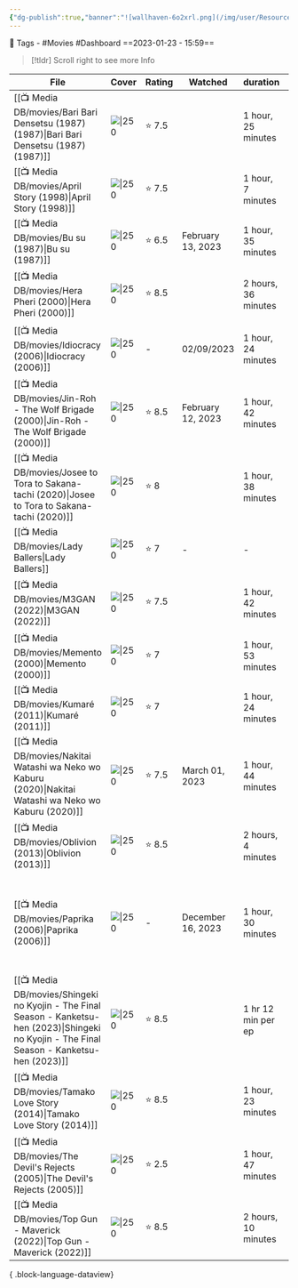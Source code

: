 ```yaml
---
{"dg-publish":true,"banner":"![wallhaven-6o2xrl.png](/img/user/Resources/%F0%9F%93%81%20Files/%F0%9F%93%B8Images/wallhaven-6o2xrl.png)","banner_y":0.513,"cssclasses":["cards"],"number":100,"image":"https://i.pinimg.com/564x/0f/21/7d/0f217d0189f841ae794500966ab1845a.jpg","permalink":"/media-db/movies-2023/","dgPassFrontmatter":true,"noteIcon":"3","created":"2023-11-14T21:08:39.659+05:30","updated":"2023-12-18T18:27:54.268+05:30"}
---
```


🧶 Tags - #Movies    #Dashboard 
==2023-01-23 - 15:59==

> [!tldr] Scroll right to see more Info

| File                                                                                                                                               | Cover                                                                                                                                        | Rating | Watched           | duration            | genres                                                                                                            |
| -------------------------------------------------------------------------------------------------------------------------------------------------- | -------------------------------------------------------------------------------------------------------------------------------------------- | ------ | ----------------- | ------------------- | ----------------------------------------------------------------------------------------------------------------- |
| [[📺 Media DB/movies/Bari Bari Densetsu (1987) (1987)\|Bari Bari Densetsu (1987) (1987)]]                                                       | ![\|250](https://cdn.myanimelist.net/images/anime/4/35769.jpg)                                                                               | ⭐ 7.5  |                   | 1 hour, 25 minutes  | <ul><li>Action</li><li>Drama</li></ul>                                                                            |
| [[📺 Media DB/movies/April Story (1998)\|April Story (1998)]]                                                                                   | ![\|250](https://m.media-amazon.com/images/M/MV5BNWZiYzU4ZmYtZmZmOC00NDI0LTg0ZjAtNDIxNGE3ZGI5ODQxXkEyXkFqcGdeQXVyNDQxNjcxNQ@@._V1_SX300.jpg) | ⭐ 7.5  |                   | 1 hour, 7 minutes   | <ul><li>Drama</li><li>Romance</li></ul>                                                                           |
| [[📺 Media DB/movies/Bu su (1987)\|Bu su (1987)]]                                                                                               | ![\|250](https://m.media-amazon.com/images/M/MV5BNGIyODI0MzktODc0OS00YjM0LTg1MDItNmZkYWRmNWY2MjdkXkEyXkFqcGdeQXVyNjc3MjQzNTI@._V1_SX300.jpg) | ⭐ 6.5  | February 13, 2023 | 1 hour, 35 minutes  | <ul><li>Drama</li></ul>                                                                                           |
| [[📺 Media DB/movies/Hera Pheri (2000)\|Hera Pheri (2000)]]                                                                                     | ![\|250](https://m.media-amazon.com/images/M/MV5BNDExMTBlZTYtZWMzYi00NmEwLWEzZGYtOTA1MDhmNTc0ODZkXkEyXkFqcGdeQXVyODE5NzE3OTE@._V1_SX300.jpg) | ⭐ 8.5  |                   | 2 hours, 36 minutes | <ul><li>Action</li><li>Comedy</li><li>Crime</li></ul>                                                             |
| [[📺 Media DB/movies/Idiocracy (2006)\|Idiocracy (2006)]]                                                                                       | ![\|250](https://m.media-amazon.com/images/M/MV5BMWQ4MzI2ZDQtYjk3MS00ODdjLTkwN2QtOTBjYzIwM2RmNzgyXkEyXkFqcGdeQXVyMTQxNzMzNDI@._V1_SX300.jpg) | \-     | 02/09/2023        | 1 hour, 24 minutes  | <ul><li>Adventure</li><li>Comedy</li><li>Sci-Fi</li></ul>                                                         |
| [[📺 Media DB/movies/Jin-Roh - The Wolf Brigade (2000)\|Jin-Roh - The Wolf Brigade (2000)]]                                                     | ![\|250](https://cdn.myanimelist.net/images/anime/1323/103343.jpg)                                                                           | ⭐ 8.5  | February 12, 2023 | 1 hour, 42 minutes  | <ul><li>Award Winning</li><li>Drama</li><li>Romance</li></ul>                                                     |
| [[📺 Media DB/movies/Josee to Tora to Sakana-tachi (2020)\|Josee to Tora to Sakana-tachi (2020)]]                                               | ![\|250](https://cdn.myanimelist.net/images/anime/1714/108892.jpg)                                                                           | ⭐ 8    |                   | 1 hour, 38 minutes  | <ul><li>Drama</li><li>Romance</li></ul>                                                                           |
| [[📺 Media DB/movies/Lady Ballers\|Lady Ballers]]                                                                                               | ![\|250](https://upload.wikimedia.org/wikipedia/en/b/bf/Lady_Ballers_Poster.jpg)                                                             | ⭐ 7    | \-                | \-                  | \-                                                                                                                |
| [[📺 Media DB/movies/M3GAN (2022)\|M3GAN (2022)]]                                                                                               | ![\|250](https://m.media-amazon.com/images/M/MV5BMDk4MTdhYzEtODk3OS00ZDBjLWFhNTQtMDI2ODdjNzQzZTA3XkEyXkFqcGdeQXVyMjMxOTE0ODA@._V1_SX300.jpg) | ⭐ 7.5  |                   | 1 hour, 42 minutes  | <ul><li>Horror</li><li>Sci-Fi</li><li>Thriller</li></ul>                                                          |
| [[📺 Media DB/movies/Memento (2000)\|Memento (2000)]]                                                                                           | ![\|250](https://m.media-amazon.com/images/M/MV5BZTcyNjk1MjgtOWI3Mi00YzQwLWI5MTktMzY4ZmI2NDAyNzYzXkEyXkFqcGdeQXVyNjU0OTQ0OTY@._V1_SX300.jpg) | ⭐ 7    |                   | 1 hour, 53 minutes  | <ul><li>Mystery</li><li>Thriller</li></ul>                                                                        |
| [[📺 Media DB/movies/Kumaré (2011)\|Kumaré (2011)]]                                                                                             | ![\|250](https://m.media-amazon.com/images/M/MV5BMTg2NDcxNTg5OF5BMl5BanBnXkFtZTcwOTUxNjA4Nw@@._V1_SX300.jpg)                                 | ⭐ 7    |                   | 1 hour, 24 minutes  | <ul><li>Documentary</li></ul>                                                                                     |
| [[📺 Media DB/movies/Nakitai Watashi wa Neko wo Kaburu (2020)\|Nakitai Watashi wa Neko wo Kaburu (2020)]]                                       | ![\|250](https://cdn.myanimelist.net/images/anime/1045/106389.jpg)                                                                           | ⭐ 7.5  | March 01, 2023    | 1 hour, 44 minutes  | <ul><li>Award Winning</li><li>Drama</li><li>Romance</li><li>Supernatural</li></ul>                                |
| [[📺 Media DB/movies/Oblivion (2013)\|Oblivion (2013)]]                                                                                         | ![\|250](https://m.media-amazon.com/images/M/MV5BMTQwMDY0MTA4MF5BMl5BanBnXkFtZTcwNzI3MDgxOQ@@._V1_SX300.jpg)                                 | ⭐ 8.5  |                   | 2 hours, 4 minutes  | <ul><li>Action</li><li>Adventure</li><li>Sci-Fi</li></ul>                                                         |
| [[📺 Media DB/movies/Paprika (2006)\|Paprika (2006)]]                                                                                           | ![\|250](https://cdn.myanimelist.net/images/anime/1929/93629.jpg)                                                                            | \-     | December 16, 2023 | 1 hour, 30 minutes  | <ul><li>Avant Garde</li><li>Award Winning</li><li>Fantasy</li><li>Horror</li><li>Mystery</li><li>Sci-Fi</li></ul> |
| [[📺 Media DB/movies/Shingeki no Kyojin - The Final Season - Kanketsu-hen (2023)\|Shingeki no Kyojin - The Final Season - Kanketsu-hen (2023)]] | ![\|250](https://cdn.myanimelist.net/images/anime/1279/131078.jpg)                                                                           | ⭐ 8.5  |                   | 1 hr 12 min per ep  | <ul><li>Action</li><li>Drama</li><li>Suspense</li></ul>                                                           |
| [[📺 Media DB/movies/Tamako Love Story (2014)\|Tamako Love Story (2014)]]                                                                       | ![\|250](https://cdn.myanimelist.net/images/anime/1417/91333.jpg)                                                                            | ⭐ 8.5  |                   | 1 hour, 23 minutes  | <ul><li>Award Winning</li><li>Romance</li><li>Slice of Life</li></ul>                                             |
| [[📺 Media DB/movies/The Devil's Rejects (2005)\|The Devil's Rejects (2005)]]                                                                   | ![\|250](https://m.media-amazon.com/images/M/MV5BZGU4NWMxZTQtNjYwYy00Mjg1LTg4YjQtYTk5M2ZhNTFiMzAxXkEyXkFqcGdeQXVyMTQxNzMzNDI@._V1_SX300.jpg) | ⭐ 2.5  |                   | 1 hour, 47 minutes  | <ul><li>Crime</li><li>Horror</li><li>Western</li></ul>                                                            |
| [[📺 Media DB/movies/Top Gun - Maverick (2022)\|Top Gun - Maverick (2022)]]                                                                     | ![\|250](https://m.media-amazon.com/images/M/MV5BZWYzOGEwNTgtNWU3NS00ZTQ0LWJkODUtMmVhMjIwMjA1ZmQwXkEyXkFqcGdeQXVyMjkwOTAyMDU@._V1_SX300.jpg) | ⭐ 8.5  |                   | 2 hours, 10 minutes | <ul><li>Action</li><li>Drama</li></ul>                                                                            |

{ .block-language-dataview}